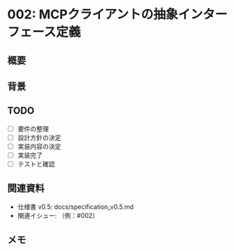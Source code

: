 # 002: MCPクライアントの抽象インターフェース定義

## 概要

<!-- このイシューで解決したいことの概要を記述 -->

## 背景

<!-- なぜこの課題が必要なのか、関連する仕様や背景情報を記述 -->

## TODO

- [ ] 要件の整理
- [ ] 設計方針の決定
- [ ] 実装内容の決定
- [ ] 実装完了
- [ ] テストと確認

## 関連資料

- 仕様書 v0.5: docs/specification_v0.5.md
- 関連イシュー: （例：#002）

## メモ

<!-- 作業中のメモや考慮点があれば記述 -->

